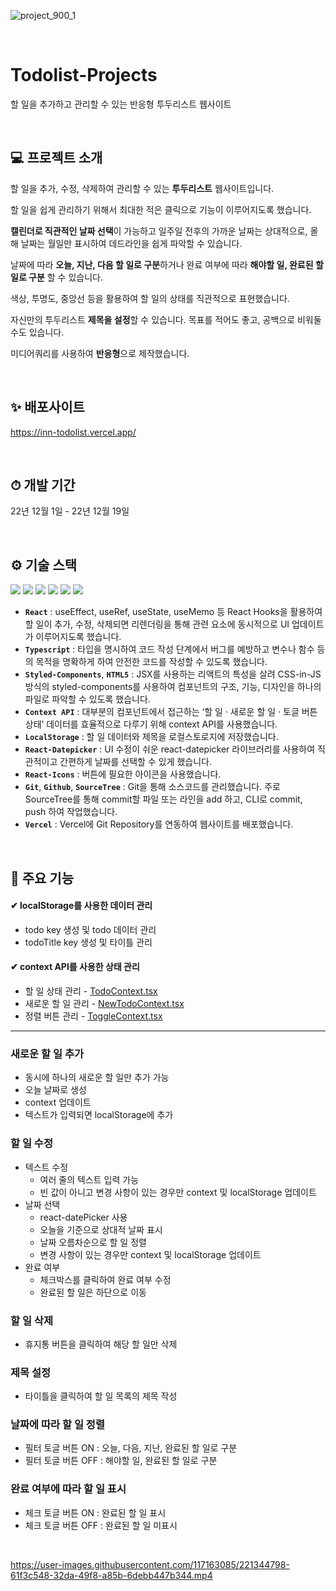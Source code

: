 ![project_900_1](https://user-images.githubusercontent.com/117163085/221344807-f0f3eb5f-dc90-4339-b530-ab2a8df576f4.png)

<br/>

# Todolist-Projects
할 일을 추가하고 관리할 수 있는 반응형 투두리스트 웹사이트

<br/>

## 💻 프로젝트 소개
할 일을 추가, 수정, 삭제하여 관리할 수 있는 **투두리스트** 웹사이트입니다.

할 일을 쉽게 관리하기 위해서 최대한 적은 클릭으로 기능이 이루어지도록 했습니다.

**캘린더로 직관적인 날짜 선택**이 가능하고 일주일 전후의 가까운 날짜는 상대적으로, 올해 날짜는 월일만 표시하여 데드라인을 쉽게 파악할 수 있습니다.

날짜에 따라 **오늘, 지난, 다음 할 일로 구분**하거나 완료 여부에 따라 **해야할 일, 완료된 할 일로 구분** 할 수 있습니다.

색상, 투명도, 중앙선 등을 활용하여 할 일의 상태를 직관적으로 표현했습니다.

자신만의 투두리스트 **제목을 설정**할 수 있습니다. 목표를 적어도 좋고, 공백으로 비워둘 수도 있습니다.

미디어쿼리를 사용하여 **반응형**으로 제작했습니다.

<br/>

## ✨ 배포사이트
https://inn-todolist.vercel.app/

<br/>

## ⏱ 개발 기간
22년 12월 1일 - 22년 12월 19일

<br/>

## ⚙ 기술 스택
<img src="https://img.shields.io/badge/REACT-000000?style=for-the-badge&logo=React&logoColor=61DAFB"> <img src="https://img.shields.io/badge/TYPESCRIPT-3178C6?style=for-the-badge&logo=TypeScript&logoColor=white"> <img src="https://img.shields.io/badge/HTML5-E34F26?style=for-the-badge&logo=HTML5&logoColor=white"> <img src="https://img.shields.io/badge/STYLEDCOMPONENTS-DB7093?style=for-the-badge&logo=styled-components&logoColor=white"> <img src="https://img.shields.io/badge/GIT-F05032?style=for-the-badge&logo=Git&logoColor=white"> <img src="https://img.shields.io/badge/GITHUB-181717?style=for-the-badge&logo=GitHub&logoColor=white">

- **`React`** : useEffect, useRef, useState, useMemo 등 React Hooks을 활용하여 할 일이 추가, 수정, 삭제되면 리렌더링을 통해 관련 요소에 동시적으로 UI 업데이트가 이루어지도록 했습니다.
- **`Typescript`** : 타입을 명시하여 코드 작성 단계에서 버그를 예방하고 변수나 함수 등의 목적을 명확하게 하여 안전한 코드를 작성할 수 있도록 했습니다.
- **`Styled-Components`**, **`HTML5`** : JSX를 사용하는 리액트의 특성을 살려 CSS-in-JS 방식의 styled-components를 사용하여 컴포넌트의 구조, 기능, 디자인을 하나의 파일로 파악할 수 있도록 했습니다.
- **`Context API`** : 대부분의 컴포넌트에서 접근하는 ‘할 일 · 새로운 할 일 · 토글 버튼 상태’ 데이터를 효율적으로 다루기 위해 context API를 사용했습니다.
- **`LocalStorage`** : 할 일 데이터와 제목을 로컬스토로지에 저장했습니다.
- **`React-Datepicker`** : UI 수정이 쉬운 react-datepicker 라이브러리를 사용하여 직관적이고 간편하게 날짜를 선택할 수 있게 했습니다.
- **`React-Icons`** : 버튼에 필요한 아이콘을 사용했습니다.
- **`Git`**, **`Github`**, **`SourceTree`** : Git을 통해 소스코드를 관리했습니다. 주로 SourceTree를 통해 commit할 파일 또는 라인을 add 하고, CLI로 commit, push 하여 작업했습니다.
- **`Vercel`** : Vercel에 Git Repository를 연동하여 웹사이트를 배포했습니다.

<br/>

## 📌 주요 기능
#### ✔ localStorage를 사용한 데이터 관리
- todo key 생성 및 todo 데이터 관리
- todoTitle key 생성 및 타이틀 관리
#### ✔ context API를 사용한 상태 관리
- 할 일 상태 관리 - [TodoContext.tsx](https://github.com/InnSeonn/Todolist-Projects/blob/main/src/contexts/TodoContext.tsx)
- 새로운 할 일 관리 - [NewTodoContext.tsx](https://github.com/InnSeonn/Todolist-Projects/blob/main/src/contexts/NewTodoContext.tsx)
- 정렬 버튼 관리 - [ToggleContext.tsx](https://github.com/InnSeonn/Todolist-Projects/blob/main/src/contexts/ToggleContext.tsx)

---------------------------

### 새로운 할 일 추가
- 동시에 하나의 새로운 할 일만 추가 가능
- 오늘 날짜로 생성
- context 업데이트
- 텍스트가 입력되면 localStorage에 추가

### 할 일 수정
- 텍스트 수정
  - 여러 줄의 텍스트 입력 가능
  - 빈 값이 아니고 변경 사항이 있는 경우만 context 및 localStorage 업데이트
- 날짜 선택
  - react-datePicker 사용
  - 오늘을 기준으로 상대적 날짜 표시
  - 날짜 오름차순으로 할 일 정렬
  - 변경 사항이 있는 경우만 context 및 localStorage 업데이트
- 완료 여부
  - 체크박스를 클릭하여 완료 여부 수정
  - 완료된 할 일은 하단으로 이동
  
### 할 일 삭제
- 휴지통 버튼을 클릭하여 해당 할 일만 삭제

### 제목 설정
- 타이틀을 클릭하여 할 일 목록의 제목 작성

### 날짜에 따라 할 일 정렬
- 필터 토글 버튼 ON : 오늘, 다음, 지난, 완료된 할 일로 구분
- 필터 토글 버튼 OFF : 해야할 일, 완료된 할 일로 구분

### 완료 여부에 따라 할 일 표시
- 체크 토글 버튼 ON : 완료된 할 일 표시
- 체크 토글 버튼 OFF : 완료된 할 일 미표시

<br/>

https://user-images.githubusercontent.com/117163085/221344798-61f3c548-32da-49f8-a85b-6debb447b344.mp4
